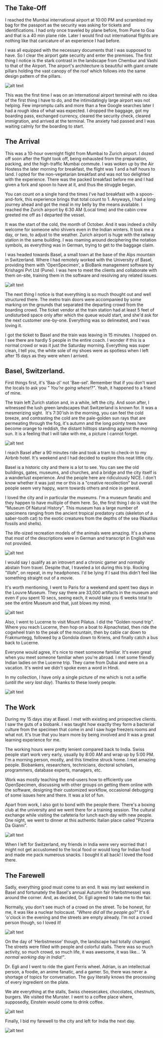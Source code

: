 ## The Take-Off
I reached the Mumbai international airport at 10:00 PM and scrambled my bag for the passport as the security was asking for tickets and identifications. I had only once traveled by plane before, from Pune to Goa and that is a 40 min plane ride. Later I would find out international flights are nothing like that caricature of an experience I had before.

I was all equipped with the necessary documents that I was supposed to have. So I clear the airport gate security and enter the premises. The first thing I notice is the stark contrast in the landscape from Chembur and Vashi to that of the Airport. The airport's architecture is beautiful with giant ornate pillars holding the vast canopy of the roof which follows into the same design pattern of the pillars.

![alt text](https://swapnil-ingle.github.io/images/basel/mumbai-airport.jpg "Mumbai Airport")

This was the first time I was on an international airport terminal with no idea of the first thing I have to do, and the intimidatingly large airport was not helping. Few impromptu calls and more than a few Google searches later I had a rough idea of what was expected. I dropped the baggage, got my boarding pass, exchanged currency, cleared the security check, cleared immigration, and arrived at the terminal. The anxiety had passed and I was waiting calmly for the boarding to start.

## The Arrival

This was a 10-hour overnight flight from Mumbai to Zurich airport. I dozed off soon after the flight took off, being exhausted from the preparation, packing, and the high-traffic Mumbai commute. I was woken up by the Air Hostess the later morning for breakfast, the flight was 1 and a half hours to land. I opted for the non-vegetarian breakfast and was not too delighted with the experience. There was the packed breakfast before me and I had given a fork and spoon to have at it, and thus the struggle began.

You can count on a single hand the times I've had breakfast with a spoon-and-fork, this experience brings that total count to 1. Anyways, I had a long journey ahead and got the meal in my belly by the means available. I reached the Zurich airport by 6:30 AM (Local time) and the cabin crew greeted me off as I departed the vessel. 

It was the start of the cold, the month of October. And it was indeed a chilly welcome for someone who shivers even in the Indian winters. It took me a day, or two, to adjust to the weather. Zurich airport is huge with the railway station in the same building. I was roaming around deciphering the notation symbols, as everything was in German, trying to get to the baggage claim.

I was headed towards Basel, a small town at the base of the Alps mountain in Switzerland. Where I had remotely worked with the University of Basel, providing them with 'OpenSpecimen', a BioBank management software by Krishagni Pvt Ltd (Pune). I was here to meet the clients and collaborate with them on-site, training them in the software and resolving any related issues.

![alt text](https://swapnil-ingle.github.io/images/basel/basel-town-1.jpg "Basel City")

The next thing I notice is that everything is so much thought out and well structured there. The metro train doors were accompanied by some marking on the grounds that separated the departing crowd from the boarding crowd. The ticket vendor at the train station had at least 5 feet of undisturbed space only after which the queue would start, and she'd ask for the next customer one-by-one. Everything was so delineated, and I was loving it.

I got the ticket to Basel and the train was leaving in 15 minutes. I hopped on. I see there are hardly 5 people in the entire coach. I wonder if this is a normal crowd or was it just the Saturday morning. Everything was super clean, I tell you, the white sole of my shoes were as spotless when I left after 15 days as they were when I arrived.

## Basel, Switzerland.

First things first, it's 'Baa-zl' not 'Bae-sel'. Remember that if you don't want the locals to ask you _" You're going where!?"_. Yeah, it happened to a friend of mine.

The train left Zurich station and, in a while, left the city. And soon after, I witnessed the lush green landscapes that Switzerland is known for. It was a mesmerizing sight. 
It's 7:30'ish in the morning, you can feel the cold breeze, and contrasting the cold are the pale-golden sun rays that are permeating through the fog, it's autumn and the long pointy trees have become orange to reddish, the distant hilltops standing against the morning sun. It is a feeling that I will take with me, a picture I cannot forget.

![alt text](https://swapnil-ingle.github.io/images/basel/landscape-from-train.jpg "Morning Landscape From Train")

I reach Basel after a 90 minutes ride and took a tram to check-in to my Airbnb hotel. It's weekend and I had decided to explore this neat little city.

Basel is a historic city and there is a lot to see. You can see the old buildings, gates, museums, and churches, and a bridge and the city itself is a wanderlust experience. And the people here are ridiculously NICE. I don't know whether it was just me or this is a "creative recollection" but overall people seem very happy, warm towards others and nice in general.

I loved the city and in particular the museums. I'm a museum fanatic and they happen to have multiple of them here. So, the first thing I do is visit the "Museum Of Natural History". This museum has a large number of specimens ranging from the ancient tropical predatory cats (skeleton of a saber-tooth cat) to the exotic creatures from the depths of the sea (Nautilus fossils and shells). 

The life-sized recreation models of the animals were amazing. It's a shame that most of the descriptions were in German and transcript in English was not provided.

![alt text](https://swapnil-ingle.github.io/images/basel/museum-snake.jpg "Museum Snake")

I would say I qualify as an introvert and a chronic gamer and normally abstain from travel. Despite that, I traveled a lot during this trip. Rocking "_Illahi_", on repeat, in my headphones. I'd be lying if I said this didn't feel like something straight out of a movie.

It's worth mentioning, I went to Paris for a weekend and spent two days in the Louvre Museum. They say there are 33,000 artifacts in the museum and even if you spent 10 secs, seeing each, it would take you 6 weeks total to see the entire Museum and that, just blows my mind.

![alt text](https://swapnil-ingle.github.io/images/basel/paris-market.jpg "Paris Market")

Also, I went to Lucerne to visit Mount Pilatus. I did the "Golden round trip". Where you reach Lucerne, then hop on a boat to Alpnachstad, then ride the cogwheel train to the peak of the mountain, then by cable car down to Frakmuntegg, followed by a Gondola down to Kriens, and finally catch a bus back to Lucerne.

Everyone would agree, it's nice to meet someone familiar. It's even great when you meet someone familiar when you're abroad. I met some friendly Indian ladies on the Lucerne trip. They came from Dubai and were on a vacation. It's weird we didn't spoke even a word in Hindi.

In my collection, I have only a single picture of me which is not a selfie (_untill the very last day_). Thanks to these lovely people.

![alt text](https://swapnil-ingle.github.io/images/basel/selfie-from-lucerne.jpg "Lucerne Picture")

## The Work

During my 15 days stay at Basel. I met with existing and prospective clients. I saw the guts of a biobank. I was taught how exactly they form a bacterial culture from the specimen that come in and I saw huge freezers rooms and what not. It's true that you learn more by being involved and It was a great learning experience for me.

The working hours were pretty lenient compared back to India. Swiss people start work very early, usually by 8:00 AM and wrap up by 5:00 PM. I'm a morning person, mostly, and this timeline struck home. I met amazing people. Biobankers, researchers, technicians, doctoral scholars, programmers, database experts, managers, etc.

Work was mostly teaching the end-users how to efficiently use OpenSpecimen, discussing with other groups on getting them online with the software, designing their customized workflow, occasional debugging of some issues here and there. It was a lot of fun.

Apart from work, I also got to bond with the people there. There's a boxing club at the university and we went there for a training session. The cultural exchange while visiting the cafeteria for lunch each day with new people. One night, we went to dinner at this authentic Italian place called "Pizzeria Da Gianni".

![alt text](https://swapnil-ingle.github.io/images/basel/pizzeria_selfie.jpg "Selfie at Pizzeria Da Gianni")

When I left for Switzerland, my friends in India were very worried that I might not get accustomed to the local food or would long for Indian food and made me pack numerous snacks. I bought it all back! I loved the food there.

## The Farewell

Sadly, everything good must come to an end. It was my last weekend in Basel and fortunately the Basel's annual Autumn fair (Herbstmesse) was around the corner. And, as decided, Dr. Egli agreed to take me to the fair.

Normally, you don't see much of a crowd on the street. To be honest, for me, it was like a nuclear holocaust. _"Where did all the people go?"_ It's 6 'o'clock in the evening and the streets are empty already. I'm not a crowd person though, so I loved it!

![alt text](https://swapnil-ingle.github.io/images/basel/basel-empty-street.jpg "Basel Street")

On the day of 'Herbstmesse' though, the landscape had totally changed. The streets were filled with people and colorful stalls. There was so much activity, so much crowd, so much life, it was awesome, it was like... _"A normal working day in India!"_.

Dr. Egli and I went to ride the giant Ferris wheel. Adrian, is an intellectual person, a foodie, an anime fanatic, and a gamer. So, there was never a shortage of topics for conversation. The guy literally knows the processing of every ingredient on the plate.

We ate everything at the stalls, Swiss cheesecakes, chocolates, chestnuts, burgers. We visited the Munster. I went to a coffee place where, supposedly, Einstein would come to drink coffee.

![alt text](https://swapnil-ingle.github.io/images/basel/fare-crowded.jpg "Herbstmesse Fare")

Finally, I bid my farewell to the city and left for India the next day.

![alt text](https://swapnil-ingle.github.io/images/basel/basel-skyline.jpg "Basel Skyline")
